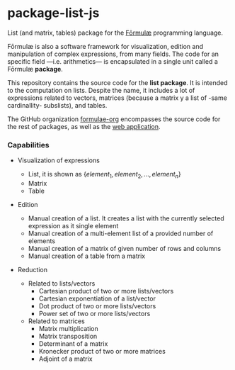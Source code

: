 # package-list-js

List (and matrix, tables) package for the [Fōrmulæ](https://formulae.org) programming language.

Fōrmulæ is also a software framework for visualization, edition and manipulation of complex expressions, from many fields. The code for an specific field —i.e. arithmetics— is encapsulated in a single unit called a Fōrmulæ **package**.

This repository contains the source code for the **list package**. It is intended to the computation on lists. Despite the name, it includes a lot of expressions related to vectors, matrices (because a matrix y a list of -same cardinallity- subslists), and tables.

The GitHub organization [formulae-org](https://github.com/formulae-org) encompasses the source code for the rest of packages, as well as the [web application](https://github.com/formulae-org/formulae-js).

<!--
Take a look at this [tutorial](https://formulae.org/?script=tutorials/Complex) to know the capabilities of the Fōrmulæ arithmetic package.
-->

### Capabilities ###

* Visualization of expressions
   * List, it is shown as $`\{ element_1, element_2, ..., element_n \}`$
   * Matrix
   * Table

* Edition
   * Manual creation of a list. It creates a list with the currently selected expression as it single element
   * Manual creation of a multi-element list of a provided number of elements
   * Manual creation of a matrix of given number of rows and columns
   * Manual creation of a table from a matrix

* Reduction
    * Related to lists/vectors
        * Cartesian product of two or more lists/vectors
        * Cartesian exponentiation of a list/vector
        * Dot product of two or more lists/vectors
        * Power set of two or more lists/vectors
    * Related to matrices
        * Matrix multiplication
        * Matrix transposition
        * Determinant of a matrix
        * Kronecker product of two or more matrices
        * Adjoint of a matrix











